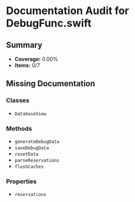 # Documentation Audit for DebugFunc.swift

## Summary

- **Coverage:** 0.00%
- **Items:** 0/7

## Missing Documentation

### Classes
- `DatabaseView`

### Methods
- `generateDebugData`
- `saveDebugData`
- `resetData`
- `parseReservations`
- `flushCaches`

### Properties
- `reservations`
